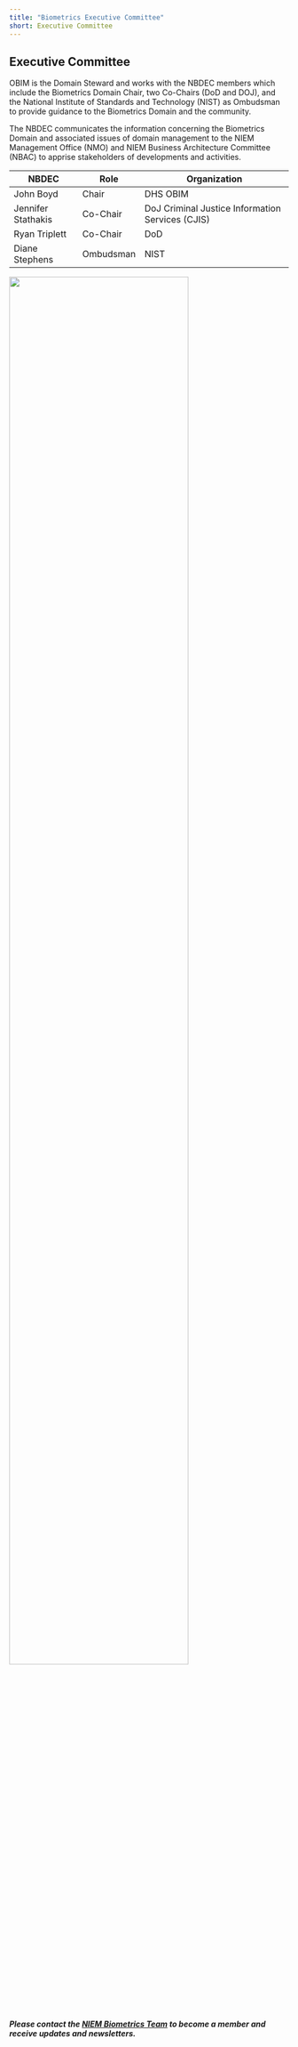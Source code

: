 ```yaml
---
title: "Biometrics Executive Committee"
short: Executive Committee
---
```


## Executive Committee

OBIM is the Domain Steward and works with the NBDEC members which include the Biometrics Domain Chair, two Co-Chairs (DoD and DOJ), and the National Institute of Standards and Technology (NIST) as Ombudsman to provide guidance to the Biometrics Domain and the community.

The NBDEC communicates the information concerning the Biometrics Domain and associated issues of domain management to the NIEM Management Office (NMO) and NIEM Business Architecture Committee (NBAC) to apprise stakeholders of developments and activities.


|NBDEC|Role|Organization|
|---|---|---|
|John Boyd|Chair|DHS OBIM|
|Jennifer Stathakis|Co-Chair|DoJ Criminal Justice Information Services (CJIS)|
|Ryan Triplett|Co-Chair|DoD|
|Diane Stephens|Ombudsman|NIST|

<img align="center" width="80%" src="Biometrics-Org-v2.png">

***Please contact the [NIEM Biometrics Team](mailto:OBIMFuturesIdentityNIEM@obim.dhs.gov) to become a member and receive updates and newsletters.***

